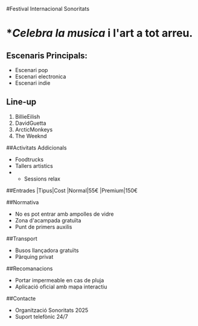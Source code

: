 #Festival Internacional Sonoritats

# **Celebra la musica* i l'art a tot arreu.

## Escenaris Principals:
- Escenari pop
- Escenari electronica
- Escenari indie

## Line-up
1. BillieEilish
2. DavidGuetta
3. ArcticMonkeys
4. The Weeknd

##Activitats Addicionals
- Foodtrucks
- Tallers artistics
- * Sessions relax 

##Entrades
|Tipus|Cost
|Normal|55€
|Premium|150€

##Normativa
- No es pot entrar amb ampolles de vidre
- Zona d'acampada gratuïta
- Punt de primers auxilis

##Transport
* Busos llançadora gratuïts
* Pàrquing privat

##Recomanacions
* Portar impermeable en cas de pluja
* Aplicació oficial amb mapa interactiu

##Contacte
- Organització Sonoritats 2025
- Suport telefònic 24/7

